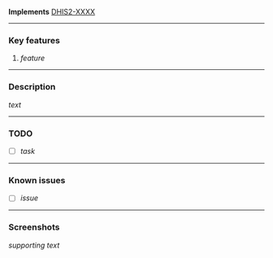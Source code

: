 **Implements** [DHIS2-XXXX](https://dhis2.atlassian.net/browse/DHIS2-XXXX)

---

### Key features

1. _feature_

---

### Description

_text_

---

### TODO

-   [ ] _task_

---

### Known issues

-   [ ] _issue_

---

### Screenshots

_supporting text_
